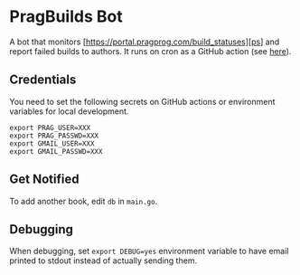 # PragBuilds Bot

A bot that monitors [https://portal.pragprog.com/build_statuses][ps] and report failed builds to authors.
It runs on cron as a GitHub action (see [here](.github/workflows/cron.yml)).

## Credentials

You need to set the following secrets on GitHub actions or environment variables for local development.

```
export PRAG_USER=XXX
export PRAG_PASSWD=XXX
export GMAIL_USER=XXX
export GMAIL_PASSWD=XXX
```

[ps]: https://portal.pragprog.com/build_statuses

## Get Notified

To add another book, edit `db` in `main.go`.

## Debugging

When debugging, set `export DEBUG=yes` environment variable to have email printed to stdout instead of actually sending them.
